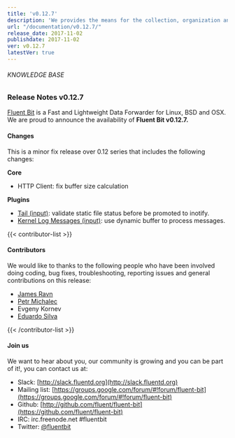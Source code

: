 ```yaml
---
title: 'v0.12.7'
description: 'We provides the means for the collection, organization and computerized retrieval of knowledgeand Lightweight Data Forwarder for Linux, BSD and OSX. We are proud to announce the availability of Fluent Bit v0.12.7.'
url: "/documentation/v0.12.7/"
release_date: 2017-11-02
publishdate: 2017-11-02
ver: v0.12.7
latestVer: true 
---
```



###### KNOWLEDGE BASE

### Release Notes v0.12.7

[Fluent Bit](https://fluentbit.io/) is a Fast and Lightweight Data Forwarder for Linux, BSD and OSX. We are proud to announce the availability of **Fluent Bit v0.12.7.**

#### Changes

This is a minor fix release over 0.12 series that includes the following changes:

**Core**

* HTTP Client: fix buffer size calculation

**Plugins**

* [Tail (input)](https://fluentbit.io/documentation/0.12/input/tail.html): validate static file status before be promoted to inotify.
* [Kernel Log Messages (input)](https://fluentbit.io/documentation/0.12/input/kmsg.html): use dynamic buffer to process messages.


{{< contributor-list >}}

#### Contributors

We would like to thanks to the following people who have been involved doing coding, bug fixes, troubleshooting, reporting issues and general contributions on this release:

* [James Ravn](https://github.com/jsravn)
* [Petr Michalec](https://github.com/epcim)
* Evgeny Kornev
* [Eduardo Silva](https://github.com/edsiper)

{{< /contributor-list >}}

#### Join us

We want to hear about you, our community is growing and you can be part of it!, you can contact us at:

* Slack: [http://slack.fluentd.org](http://slack.fluentd.org)
* Mailing list: [https://groups.google.com/forum/#!forum/fluent-bit](https://groups.google.com/forum/#!forum/fluent-bit)
* Github: [http://github.com/fluent/fluent-bit](https://github.com/fluent/fluent-bit)
* IRC: irc.freenode.net #fluentbit
* Twitter: [@fluentbit](https://twitter.com/fluentbit)